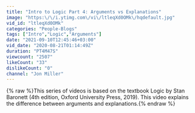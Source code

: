 ```yaml
---
title: "Intro to Logic Part 4: Arguments vs Explanations"
image: "https:\/\/i.ytimg.com\/vi\/ltleqXd0OMk\/hqdefault.jpg"
vid_id: "ltleqXd0OMk"
categories: "People-Blogs"
tags: ["Intro","Logic","Arguments"]
date: "2021-09-10T12:45:46+03:00"
vid_date: "2020-08-21T01:14:49Z"
duration: "PT4M47S"
viewcount: "2507"
likeCount: "33"
dislikeCount: "0"
channel: "Jon Miller"
---
```

{% raw %}This series of videos is based on the textbook Logic by Stan Baronett (4th edition, Oxford University Press, 2019). This video explains the difference between arguments and explanations.{% endraw %}
